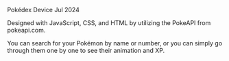 Pokédex Device
Jul 2024

Designed with JavaScript, CSS, and HTML by utilizing the PokeAPI from
pokeapi.com.


You can search for your Pokémon by name or number, or you
can simply go through them one by one to see their
animation and XP.
